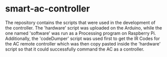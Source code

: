 # smart-ac-controller
The repository contains the scripts that were used in the development of the controller. The 'hardware' script was uploaded on the Arduino, while the one named 'software' was run as a Processing program on Raspberry Pi. Additionally, the 'codeDumper' script was used first to get the IR Codes for the AC remote controller which was then copy pasted inside the 'hardware' script so that it could successfully command the AC as a controller.
